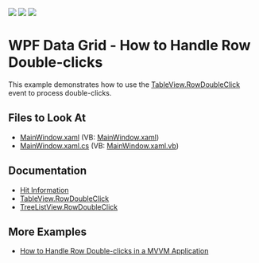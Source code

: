 <!-- default badges list -->
![](https://img.shields.io/endpoint?url=https://codecentral.devexpress.com/api/v1/VersionRange/128650750/22.2.2%2B)
[![](https://img.shields.io/badge/Open_in_DevExpress_Support_Center-FF7200?style=flat-square&logo=DevExpress&logoColor=white)](https://supportcenter.devexpress.com/ticket/details/E2915)
[![](https://img.shields.io/badge/📖_How_to_use_DevExpress_Examples-e9f6fc?style=flat-square)](https://docs.devexpress.com/GeneralInformation/403183)
<!-- default badges end -->

# WPF Data Grid - How to Handle Row Double-clicks

This example demonstrates how to use the [TableView.RowDoubleClick](https://docs.devexpress.com/WPF/DevExpress.Xpf.Grid.TableView.RowDoubleClick) event to process double-clicks.

<!-- default file list -->

## Files to Look At

* [MainWindow.xaml](./CS/RowDoubleClick_CodeBehind/MainWindow.xaml) (VB: [MainWindow.xaml](./VB/RowDoubleClick_CodeBehind/MainWindow.xaml))
* [MainWindow.xaml.cs](./CS/RowDoubleClick_CodeBehind/MainWindow.xaml.cs#L44-L52) (VB: [MainWindow.xaml.vb](./VB/RowDoubleClick_CodeBehind/MainWindow.xaml.vb#L100-L110))

<!-- default file list end -->

## Documentation

- [Hit Information](https://docs.devexpress.com/WPF/7557/controls-and-libraries/data-grid/miscellaneous/hit-information)
- [TableView.RowDoubleClick](https://docs.devexpress.com/WPF/DevExpress.Xpf.Grid.TableView.RowDoubleClick)
- [TreeListView.RowDoubleClick](https://docs.devexpress.com/WPF/DevExpress.Xpf.Grid.TreeListView.RowDoubleClick)

## More Examples

- [How to Handle Row Double-clicks in a MVVM Application](https://github.com/DevExpress-Examples/how-to-handle-a-double-click-on-a-grid-row-in-a-mvvm-application-e2458)
